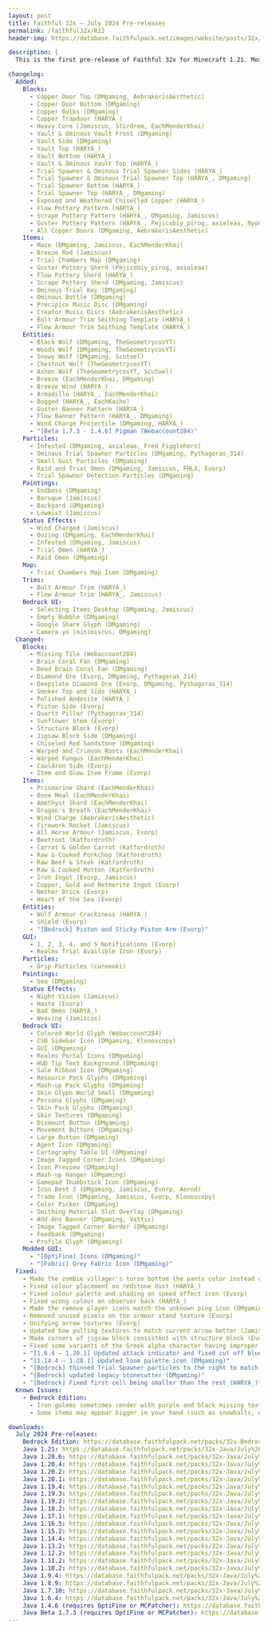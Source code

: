 ```yaml
---
layout: post
title: Faithful 32x – July 2024 Pre-releases
permalink: /faithful32x/R12
header-img: https://database.faithfulpack.net/images/website/posts/32x/R12.jpg

description: |
  This is the first pre-release of Faithful 32x for Minecraft 1.21. Most of the textures from 1.20.5 and 1.21 are covered, with only some of the new wolves and paintings left to do (hence why it's a pre-release). Most mobs and all blocks and items are done, along with changes to existing textures to ensure our standard of quality is consistent across every texture in the pack. Whether you're going to challenge a trial chamber, mess around with the crafter, or build with the new blocks, we hope you have fun experiencing all these new features with a higher resolution!

changelog:
  Added:
    Blocks:
      - Copper Door Top (DMgaming, AebrakerisAesthetic)
      - Copper Door Bottom (DMgaming)
      - Copper Bulbs (DMgaming)
      - Copper Trapdoor (HARYA_)
      - Heavy Core (Jamiscus, Stirdrem, EachMenderKhai)
      - Vault & Ominous Vault Front (DMgaming)
      - Vault Side (DMgaming)
      - Vault Top (HARYA_)
      - Vault Bottom (HARYA_)
      - Vault & Ominous Vault Top (HARYA_)
      - Trial Spawner & Ominous Trial Spawner Sides (HARYA_)
      - Trial Spawner & Ominous Trial Spawner Top (HARYA_, DMgaming)
      - Trial Spawner Bottom (HARYA_)
      - Trial Spawner Top (HARYA_, DMgaming)
      - Exposed and Weathered Chiselled Copper (HARYA_)
      - Flow Pottery Pattern (HARYA_)
      - Scrape Pottery Pattern (HARYA_, DMgaming, Jamiscus)
      - Guster Pottery Pattern (HARYA_, Pejicobiy_pirog, axialeaa, Nyodex)
      - All Copper Doors (DMgaming, AebrakerisAesthetic)
    Items:
      - Mace (DMgaming, Jamiscus, EachMenderKhai)
      - Breeze Rod (Jamiscus)
      - Trial Chambers Map (DMgaming)
      - Guster Pottery Sherd (Pejicobiy_pirog, axialeaa)
      - Flow Pottery Sherd (HARYA_)
      - Scrape Pottery Sherd (DMgaming, Jamiscus)
      - Ominous Trial Key (DMgaming)
      - Ominous Bottle (DMgaming)
      - Precipice Music Disc (DMgaming)
      - Creator Music Discs (AebrakerisAesthetic)
      - Bolt Armour Trim Smithing Template (HARYA_)
      - Flow Armour Trim Smithing Template (HARYA_)
    Entities:
      - Black Wolf (DMgaming, TheGeometrycosYT)
      - Woods Wolf (DMgaming, TheGeometrycosYT)
      - Snowy Wolf (DMgaming, Scutoel)
      - Chestnut Wolf (TheGeometrycosYT)
      - Ashen Wolf (TheGeometrycosYT, Scutoel)
      - Breeze (EachMenderKhai, DMgaming)
      - Breeze Wind (HARYA_)
      - Armadillo (HARYA_, EachMenderKhai)
      - Bogged (HARYA_, EachKaiho)
      - Guster Banner Pattern (HARYA_)
      - Flow Banner Pattern (HARYA_, DMgaming)
      - Wind Charge Projectile (DMgaming, HARYA_)
      - "[Beta 1.7.3 - 1.4.6] Pigman (Webaccount284)"
    Particles:
      - Infested (DMgaming, axialeaa, Fred Figglehorn)
      - Ominous Trial Spawner Particles (DMgaming, Pythagoras_314)
      - Small Gust Particles (DMgaming)
      - Raid and Trial Omen (DMgaming, Jamiscus, FHLX, Evorp)
      - Trial Spawner Detection Particles (DMgaming)
    Paintings:
      - Endboss (DMgaming)
      - Baroque (Jamiscus)
      - Backyard (DMgaming)
      - Lowmist (Jamiscus)
    Status Effects:
      - Wind Charged (Jamiscus)
      - Oozing (DMgaming, EachMenderKhai)
      - Infested (DMgaming, Jamiscus)
      - Trial Omen (HARYA_)
      - Raid Omen (DMgaming)
    Map:
      - Trial Chambers Map Icon (DMgaming)
    Trims:
      - Bolt Armour Trim (HARYA_)
      - Flow Armour Trim (HARYA_, Jamiscus)
    Bedrock UI:
      - Selecting Items Desktop (DMgaming, Jamiscus)
      - Empty Bubble (DMgaming)
      - Google Share Glyph (DMgaming)
      - Camera-yo (minimiscus, DMgaming)
  Changed:
    Blocks:
      - Missing Tile (Webaccount284)
      - Brain Coral Fan (DMgaming)
      - Dead Brain Coral Fan (DMgaming)
      - Diamond Ore (Evorp, DMgaming, Pythagoras_314)
      - Deepslate Diamond Ore (Evorp, DMgaming, Pythagoras_314)
      - Smoker Top and Side (HARYA_)
      - Polished Andesite (HARYA_)
      - Piston Side (Evorp)
      - Quartz Pillar (Pythagoras_314)
      - Sunflower Stem (Evorp)
      - Structure Block (Evorp)
      - Jigsaw Block Side (DMgaming)
      - Chiseled Red Sandstone (DMgaming)
      - Warped and Crimson Roots (EachMenderKhai)
      - Warped Fungus (EachMenderKhai)
      - Cauldron Side (Evorp)
      - Item and Glow Item Frame (Evorp)
    Items:
      - Prismarine Shard (EachMenderKhai)
      - Bone Meal (EachMenderKhai)
      - Amethyst Shard (EachMenderKhai)
      - Dragon's Breath (EachMenderKhai)
      - Wind Charge (AebrakerisAesthetic)
      - Firework Rocket (Jamiscus)
      - All Horse Armour (Jamiscus, Evorp)
      - Beetroot (Katfordroth)
      - Carrot & Golden Carrot (Katfordroth)
      - Raw & Cooked Porkchop (Katfordroth)
      - Raw Beef & Steak (Katfordroth)
      - Raw & Cooked Mutton (Katfordroth)
      - Iron Ingot (Evorp, Jamiscus)
      - Copper, Gold and Netherite Ingot (Evorp)
      - Nether Brick (Evorp)
      - Heart of the Sea (Evorp)
    Entities:
      - Wolf Armour Crackiness (HARYA_)
      - Shield (Evorp)
      - "[Bedrock] Piston and Sticky Piston Arm (Evorp)"
    GUI:
      - 1, 2, 3, 4, and 5 Notifications (Evorp)
      - Realms Trial Availible Icon (Evorp)
    Particles:
      - Drip Particles (careeoki)
    Paintings:
      - Sea (DMgaming)
    Status Effects:
      - Night Vision (Jamiscus)
      - Haste (Evorp)
      - Bad Omen (HARYA_)
      - Weaving (Jamiscus)
    Bedrock UI:
      - Colored World Glyph (Webaccount284)
      - CSB Sidebar Icon (DMgaming, Klonoscopy)
      - GUI (DMgaming)
      - Realms Portal Icons (DMgaming)
      - HUD Tip Text Background (DMgaming)
      - Sale Ribbon Icon (DMgaming)
      - Resource Pack Glyphs (DMgaming)
      - Mash-up Pack Glyphs (DMgaming)
      - Skin Glyph World Small (DMgaming)
      - Persona Glyphs (DMgaming)
      - Skin Pack Glyphs (DMgaming)
      - Skin Textures (DMgaming)
      - Dismount Button (DMgaming)
      - Movement Buttons (DMgaming)
      - Large Button (DMgaming)
      - Agent Icon (DMgaming)
      - Cartography Table UI (DMgaming)
      - Image Tagged Corner Icons (DMgaming)
      - Icon Preview (DMgaming)
      - Mash-up Hanger (DMgaming)
      - Gamepad Thumbstick Icon (DMgaming)
      - Icon Best 3 (DMgaming, Jamiscus, Evorp, Aerod)
      - Trade Icon (DMgaming, Jamiscus, Evorp, Klonoscopy)
      - Color Picker (DMgaming)
      - Smithing Material Slot Overlay (DMgaming)
      - Add-Ons Banner (DMgaming, Vattic)
      - Image Tagged Corner Border (DMgaming)
      - Feedback (DMgaming)
      - Profile Glyph (DMgaming)
    Modded GUI:
      - "[OptiFine] Icons (DMgaming)"
      - "[Fabric] Grey Fabric Icon (DMgaming)"
  Fixed:
    - Made the zombie villager's torso bottom the pants color instead of the shirt color (Webaccount284)
    - Fixed colour placement on redstone dust (HARYA_)
    - Fixed colour palette and shading on speed effect icon (Evorp)
    - Fixed wrong colour on observer back (HARYA_)
    - Made the remove player icons match the unknown ping icon (DMgaming)
    - Removed unused pixels on the armour stand texture (Evorp)
    - Unifying arrow textures (Evorp)
    - Updated bow pulling textures to match current arrow better (Jamiscus)
    - Made corners of jigsaw block consistent with structure block (Evorp)
    - Fixed some variants of the Greek alpha character having improper pixels (DMgaming)
    - "[1.6.4 – 1.20.1] Updated attack indicator and fixed cut off blue armour outline in icons.png (DMgaming)"
    - "[1.14.4 – 1.20.1] Updated loom palette icon (DMgaming)"
    - "[Bedrock] thinned Trial Spawner particles to the right to match the Java pack (DMgaming)"
    - "[Bedrock] updated legacy stonecutter (DMgaming)"
    - "[Bedrock] Fixed first cell being smaller than the rest (HARYA_)"
  Known Issues:
    - Bedrock Edition:
      - Iron golems sometimes render with purple and black missing textures. There is currently no known desirable fix for this. If this issue happens to you, rename the file extension from .mcpack to .zip, unzip the pack and use it as a folder.
      - Some items may appear bigger in your hand (such as snowballs, wolf armour, and arrows). There is currently no known fix for this and it is out of our control.

downloads:
  July 2024 Pre-releases:
    Bedrock Edition: https://database.faithfulpack.net/packs/32x-Bedrock/July%202024/Faithful%2032x%20-%201.21.mcpack
    Java 1.21: https://database.faithfulpack.net/packs/32x-Java/July%202024/Faithful%2032x%20-%201.21.zip
    Java 1.20.6: https://database.faithfulpack.net/packs/32x-Java/July%202024/Faithful%2032x%20-%201.20.6.zip
    Java 1.20.4: https://database.faithfulpack.net/packs/32x-Java/July%202024/Faithful%2032x%20-%201.20.4.zip
    Java 1.20.2: https://database.faithfulpack.net/packs/32x-Java/July%202024/Faithful%2032x%20-%201.20.2.zip
    Java 1.20.1: https://database.faithfulpack.net/packs/32x-Java/July%202024/Faithful%2032x%20-%201.20.1.zip
    Java 1.19.4: https://database.faithfulpack.net/packs/32x-Java/July%202024/Faithful%2032x%20-%201.19.4.zip
    Java 1.19.3: https://database.faithfulpack.net/packs/32x-Java/July%202024/Faithful%2032x%20-%201.19.3.zip
    Java 1.19.2: https://database.faithfulpack.net/packs/32x-Java/July%202024/Faithful%2032x%20-%201.19.2.zip
    Java 1.18.2: https://database.faithfulpack.net/packs/32x-Java/July%202024/Faithful%2032x%20-%201.18.2.zip
    Java 1.17.1: https://database.faithfulpack.net/packs/32x-Java/July%202024/Faithful%2032x%20-%201.17.1.zip
    Java 1.16.5: https://database.faithfulpack.net/packs/32x-Java/July%202024/Faithful%2032x%20-%201.16.5.zip
    Java 1.15.2: https://database.faithfulpack.net/packs/32x-Java/July%202024/Faithful%2032x%20-%201.15.2.zip
    Java 1.14.4: https://database.faithfulpack.net/packs/32x-Java/July%202024/Faithful%2032x%20-%201.14.4.zip
    Java 1.13.2: https://database.faithfulpack.net/packs/32x-Java/July%202024/Faithful%2032x%20-%201.13.2.zip
    Java 1.12.2: https://database.faithfulpack.net/packs/32x-Java/July%202024/Faithful%2032x%20-%201.12.2.zip
    Java 1.11.2: https://database.faithfulpack.net/packs/32x-Java/July%202024/Faithful%2032x%20-%201.11.2.zip
    Java 1.10.2: https://database.faithfulpack.net/packs/32x-Java/July%202024/Faithful%2032x%20-%201.10.2.zip
    Java 1.9.4: https://database.faithfulpack.net/packs/32x-Java/July%202024/Faithful%2032x%20-%201.9.4.zip
    Java 1.8.9: https://database.faithfulpack.net/packs/32x-Java/July%202024/Faithful%2032x%20-%201.8.9.zip
    Java 1.7.10: https://database.faithfulpack.net/packs/32x-Java/July%202024/Faithful%2032x%20-%201.7.10.zip
    Java 1.6.4: https://database.faithfulpack.net/packs/32x-Java/July%202024/Faithful%2032x%20-%201.6.4.zip
    Java 1.4.6 (requires OptiFine or MCPatcher): https://database.faithfulpack.net/packs/32x-Java/July%202024/Faithful%2032x%20-%201.4.6.zip
    Java Beta 1.7.3 (requires OptiFine or MCPatcher): https://database.faithfulpack.net/packs/32x-Java/July%202024/Faithful%2032x%20-%20b1.7.3.zip
---
```

